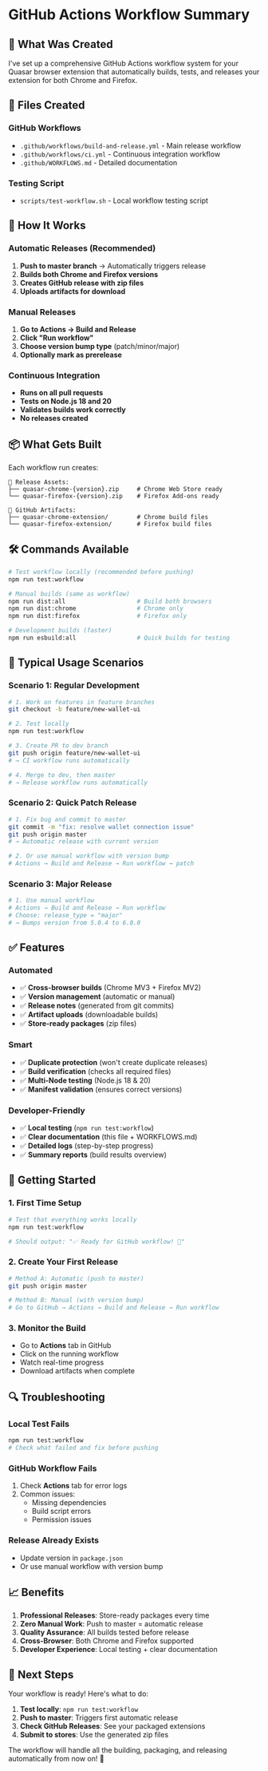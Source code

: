 # GitHub Actions Workflow Summary

## 🚀 What Was Created

I've set up a comprehensive GitHub Actions workflow system for your Quasar browser extension that automatically builds, tests, and releases your extension for both Chrome and Firefox.

## 📁 Files Created

### GitHub Workflows
- `.github/workflows/build-and-release.yml` - Main release workflow
- `.github/workflows/ci.yml` - Continuous integration workflow
- `.github/WORKFLOWS.md` - Detailed documentation

### Testing Script
- `scripts/test-workflow.sh` - Local workflow testing script

## 🔄 How It Works

### Automatic Releases (Recommended)
1. **Push to master branch** → Automatically triggers release
2. **Builds both Chrome and Firefox versions**
3. **Creates GitHub release with zip files**
4. **Uploads artifacts for download**

### Manual Releases
1. **Go to Actions → Build and Release**
2. **Click "Run workflow"**
3. **Choose version bump type** (patch/minor/major)
4. **Optionally mark as prerelease**

### Continuous Integration
- **Runs on all pull requests**
- **Tests on Node.js 18 and 20**
- **Validates builds work correctly**
- **No releases created**

## 📦 What Gets Built

Each workflow run creates:

```
📁 Release Assets:
├── quasar-chrome-{version}.zip     # Chrome Web Store ready
└── quasar-firefox-{version}.zip    # Firefox Add-ons ready

📁 GitHub Artifacts:
├── quasar-chrome-extension/        # Chrome build files
└── quasar-firefox-extension/       # Firefox build files
```

## 🛠 Commands Available

```bash
# Test workflow locally (recommended before pushing)
npm run test:workflow

# Manual builds (same as workflow)
npm run dist:all                    # Build both browsers
npm run dist:chrome                 # Chrome only
npm run dist:firefox                # Firefox only

# Development builds (faster)
npm run esbuild:all                 # Quick builds for testing
```

## 🎯 Typical Usage Scenarios

### Scenario 1: Regular Development
```bash
# 1. Work on features in feature branches
git checkout -b feature/new-wallet-ui

# 2. Test locally
npm run test:workflow

# 3. Create PR to dev branch
git push origin feature/new-wallet-ui
# → CI workflow runs automatically

# 4. Merge to dev, then master
# → Release workflow runs automatically
```

### Scenario 2: Quick Patch Release
```bash
# 1. Fix bug and commit to master
git commit -m "fix: resolve wallet connection issue"
git push origin master
# → Automatic release with current version

# 2. Or use manual workflow with version bump
# Actions → Build and Release → Run workflow → patch
```

### Scenario 3: Major Release
```bash
# 1. Use manual workflow
# Actions → Build and Release → Run workflow
# Choose: release_type = "major"
# → Bumps version from 5.0.4 to 6.0.0
```

## ✅ Features

### Automated
- ✅ **Cross-browser builds** (Chrome MV3 + Firefox MV2)
- ✅ **Version management** (automatic or manual)
- ✅ **Release notes** (generated from git commits)
- ✅ **Artifact uploads** (downloadable builds)
- ✅ **Store-ready packages** (zip files)

### Smart
- ✅ **Duplicate protection** (won't create duplicate releases)
- ✅ **Build verification** (checks all required files)
- ✅ **Multi-Node testing** (Node.js 18 & 20)
- ✅ **Manifest validation** (ensures correct versions)

### Developer-Friendly
- ✅ **Local testing** (`npm run test:workflow`)
- ✅ **Clear documentation** (this file + WORKFLOWS.md)
- ✅ **Detailed logs** (step-by-step progress)
- ✅ **Summary reports** (build results overview)

## 🚦 Getting Started

### 1. First Time Setup
```bash
# Test that everything works locally
npm run test:workflow

# Should output: "✅ Ready for GitHub workflow! 🚀"
```

### 2. Create Your First Release
```bash
# Method A: Automatic (push to master)
git push origin master

# Method B: Manual (with version bump)
# Go to GitHub → Actions → Build and Release → Run workflow
```

### 3. Monitor the Build
- Go to **Actions** tab in GitHub
- Click on the running workflow
- Watch real-time progress
- Download artifacts when complete

## 🔍 Troubleshooting

### Local Test Fails
```bash
npm run test:workflow
# Check what failed and fix before pushing
```

### GitHub Workflow Fails
1. Check **Actions** tab for error logs
2. Common issues:
   - Missing dependencies
   - Build script errors
   - Permission issues

### Release Already Exists
- Update version in `package.json`
- Or use manual workflow with version bump

## 📈 Benefits

1. **Professional Releases**: Store-ready packages every time
2. **Zero Manual Work**: Push to master = automatic release
3. **Quality Assurance**: All builds tested before release
4. **Cross-Browser**: Both Chrome and Firefox supported
5. **Developer Experience**: Local testing + clear documentation

## 🎉 Next Steps

Your workflow is ready! Here's what to do:

1. **Test locally**: `npm run test:workflow`
2. **Push to master**: Triggers first automatic release
3. **Check GitHub Releases**: See your packaged extensions
4. **Submit to stores**: Use the generated zip files

The workflow will handle all the building, packaging, and releasing automatically from now on! 🚀
